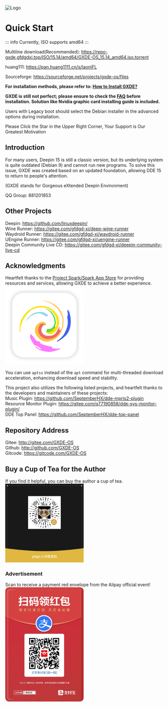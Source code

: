 ![Logo](/new-logo-long.png)

# Quick Start

::: info
Currently, ISO supports amd64
:::

Multiline download(Recommended): https://repo-gxde.gfdgdxi.top/ISO/15.14/amd64/GXDE-OS_15.14_amd64.iso.torrent

huang111: https://pan.huang1111.cn/s/laonjFL

Sourceforge: https://sourceforge.net/projects/gxde-os/files

**For installation methods, please refer to: [How to Install GXDE?](install)**

**GXDE is still not perfect; please ensure to check the [FAQ](faq) before installation. Solution like Nvidia graphic card installing guide is included.** 

Users with Legacy boot should select the Debian installer in the advanced options during installation.

Please Click the Star in the Upper Right Corner, Your Support is Our Greatest Motivation

## Introduction

For many users, Deepin 15 is still a classic version, but its underlying system is quite outdated (Debian 9) and cannot run new programs. To solve this issue, GXDE was created based on an updated foundation, allowing DDE 15 to return to people's attention.

(GXDE stands for Gorgeous eXtended Deepin Environment)

QQ Group: 881201853

## Other Projects
Deepin: https://github.com/linuxdeepin/  
Wine Runner: https://gitee.com/gfdgd-xi/deep-wine-runner  
Waydroid Runner: https://gitee.com/gfdgd-xi/waydroid-runner  
UEngine Runner: https://gitee.com/gfdgd-xi/uengine-runner  
Deepin Community Live CD: https://gitee.com/gfdgd-xi/deepin-community-live-cd

## Acknowledgments
Heartfelt thanks to the [Project Spark/Spark App Store](https://gitee.com/spark-store-project/) for providing resources and services, allowing GXDE to achieve a better experience.  
<img src="/install/spark-store.svg" width="250" />

You can use `aptss` instead of the `apt` command for multi-threaded download acceleration, enhancing download speed and stability.

This project also utilizes the following listed projects, and heartfelt thanks to the developers and maintainers of these projects:  
Music Plugin: https://github.com/SeptemberHX/dde-mpris2-plugin  
Resource Monitor Plugin: https://gitee.com/q77190858/dde-sys-monitor-plugin/  
DDE Top Panel: https://github.com/SeptemberHX/dde-top-panel

## Repository Address
Gitee: http://gitee.com/GXDE-OS  
Github: http://github.com/GXDE-OS  
Gitcode: https://gitcode.com/GXDE-OS

## Buy a Cup of Tea for the Author
If you find it helpful, you can buy the author a cup of tea.  
<img src="/install/Wechat.png" width="250" />

### Advertisement
Scan to receive a payment red envelope from the Alipay official event!
<img src="/install/advertisement0.jpg" width="250" >
